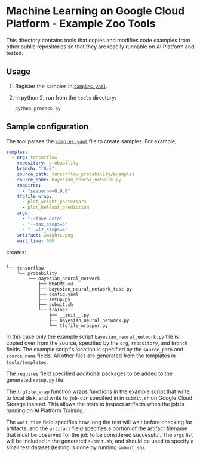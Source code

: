 # Machine Learning on Google Cloud Platform - Example Zoo Tools

This directory contains tools that copies and modifies code examples from other public repositories so that they are readily runnable on AI Platform and tested.

## Usage

1. Register the samples in [`samples.yaml`](samples.yaml).

1. In python 2, run from the `tools` directory:

	```
	python process.py
	```

## Sample configuration

The tool parses the [`samples.yaml`](samples.yaml) file to create samples.  For example,

```yaml
samples:
  - org: tensorflow
    repository: probability
    branch: "r0.6"
    source_path: tensorflow_probability/examples
    source_name: bayesian_neural_network.py
    requires:
      - "seaborn==0.9.0"
    tfgfile_wrap:
      - plot_weight_posteriors
      - plot_heldout_prediction
    args:
      - "--fake_data"
      - "--max_steps=5"
      - "--viz_steps=5"
    artifact: weights.png
    wait_time: 600
```

creates:

```
.
└── tensorflow
    └── probability
        └── bayesian_neural_network
            ├── README.md
            ├── bayesian_neural_network_test.py
            ├── config.yaml
            ├── setup.py
            ├── submit.sh
            └── trainer
                ├── __init__.py
                ├── bayesian_neural_network.py
                └── tfgfile_wrapper.py
```

In this case only the example script `bayesian_neural_network.py` file is copied over from the source, specified by the `org`, `repository`, and `branch` fields.  The example script's location is specified by the `source_path` and `source_name` fields.  All other files are generated from the templates in `tools/templates`.

The `requires` field specified additional packages to be added to the generated `setup.py` file.

The `tfgfile_wrap` function wraps functions in the example script that write to local disk, and write to `job-dir` specified in in `submit.sh` on Google Cloud Storage instead.  This allows the tests to inspect artifacts when the job is running on AI Platform Training.

The `wait_time` field specifies how long the test will wait before checking for artifacts, and the `artifact` field specifies a portion of the artifact filename that must be observed for the job to be considered successful.  The `args` list will be included in the generated `submit.sh`, and should be used to specify a small test dataset (testingi s done by running `submit.sh`).
